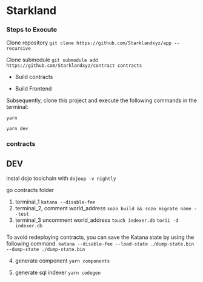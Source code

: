 # Starkland

### Steps to Execute

Clone repository
`git clone https://github.com/Starklandxyz/app --recursive`

Clone submodule
`git submodule add https://github.com/Starklandxyz/contract contracts`

- Build contracts

- Build Frontend

Subsequently, clone this project and execute the following commands in the terminal:

```console
yarn

yarn dev
```

### contracts

## DEV

instal dojo toolchain with `dojoup -v nightly`

go contracts folder

1. terminal_1
`katana --disable-fee`
2. terminal_2, comment world_address
`sozo build && sozo migrate name --test`
3. terminal_3 uncomment world_address
`touch indexer.db`
`torii -d indexer.db`

To avoid redeploying contracts, you can save the Katana state by using the following command.
`katana --disable-fee --load-state ./dump-state.bin --dump-state ./dump-state.bin`

4. generate component
`yarn components`

5. generate sql indexer
`yarn codegen`
